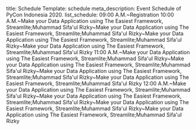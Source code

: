title: Schedule
Template: schedule
meta_description: Event Schedule of PyCon Indonesia 2020.
list_schedule: 09:00 A.M.~Registration
        10:00 A.M.~Make your Data Application using The Easiest Framework, Streamlite;Muhammad Sifa'ul Rizky~Make your Data Application using The Easiest Framework, Streamlite;Muhammad Sifa'ul Rizky~Make your Data Application using The Easiest Framework, Streamlite;Muhammad Sifa'ul Rizky~Make your Data Application using The Easiest Framework, Streamlite;Muhammad Sifa'ul Rizky
        11:00 A.M.~Make your Data Application using The Easiest Framework, Streamlite;Muhammad Sifa'ul Rizky~Make your Data Application using The Easiest Framework, Streamlite;Muhammad Sifa'ul Rizky~Make your Data Application using The Easiest Framework, Streamlite;Muhammad Sifa'ul Rizky~Make your Data Application using The Easiest Framework, Streamlite;Muhammad Sifa'ul Rizky
        12:00 A.M.~Make your Data Application using The Easiest Framework, Streamlite;Muhammad Sifa'ul Rizky~Make your Data Application using The Easiest Framework, Streamlite;Muhammad Sifa'ul Rizky~Make your Data Application using The Easiest Framework, Streamlite;Muhammad Sifa'ul Rizky~Make your Data Application using The Easiest Framework, Streamlite;Muhammad Sifa'ul Rizky